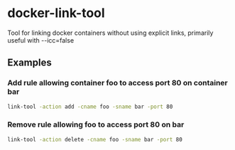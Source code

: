 # docker-link-tool

Tool for linking docker containers without using explicit links, primarily useful with --icc=false

## Examples

### Add rule allowing container foo to access port 80 on container bar

```bash
link-tool -action add -cname foo -sname bar -port 80
```

### Remove rule allowing foo to access port 80 on bar

```bash
link-tool -action delete -cname foo -sname bar -port 80
```
